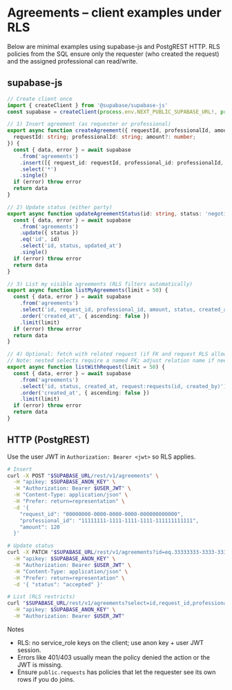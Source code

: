 # Agreements – client examples under RLS

Below are minimal examples using supabase-js and PostgREST HTTP. RLS policies from the SQL ensure only the requester (who created the request) and the assigned professional can read/write.

## supabase-js

```ts
// Create client once
import { createClient } from '@supabase/supabase-js'
const supabase = createClient(process.env.NEXT_PUBLIC_SUPABASE_URL!, process.env.NEXT_PUBLIC_SUPABASE_ANON_KEY!)

// 1) Insert agreement (as requester or professional)
export async function createAgreement({ requestId, professionalId, amount }: {
  requestId: string; professionalId: string; amount?: number;
}) {
  const { data, error } = await supabase
    .from('agreements')
    .insert([{ request_id: requestId, professional_id: professionalId, amount }])
    .select('*')
    .single()
  if (error) throw error
  return data
}

// 2) Update status (either party)
export async function updateAgreementStatus(id: string, status: 'negotiating' | 'accepted' | 'paid' | 'in_progress' | 'completed' | 'cancelled' | 'disputed') {
  const { data, error } = await supabase
    .from('agreements')
    .update({ status })
    .eq('id', id)
    .select('id, status, updated_at')
    .single()
  if (error) throw error
  return data
}

// 3) List my visible agreements (RLS filters automatically)
export async function listMyAgreements(limit = 50) {
  const { data, error } = await supabase
    .from('agreements')
    .select('id, request_id, professional_id, amount, status, created_at, updated_at')
    .order('created_at', { ascending: false })
    .limit(limit)
  if (error) throw error
  return data
}

// 4) Optional: fetch with related request (if FK and request RLS allow it)
// Note: nested selects require a named FK; adjust relation name if needed.
export async function listWithRequest(limit = 50) {
  const { data, error } = await supabase
    .from('agreements')
    .select('id, status, created_at, request:requests(id, created_by)')
    .order('created_at', { ascending: false })
    .limit(limit)
  if (error) throw error
  return data
}
```

## HTTP (PostgREST)

Use the user JWT in `Authorization: Bearer <jwt>` so RLS applies.

```bash
# Insert
curl -X POST "$SUPABASE_URL/rest/v1/agreements" \
  -H "apikey: $SUPABASE_ANON_KEY" \
  -H "Authorization: Bearer $USER_JWT" \
  -H "Content-Type: application/json" \
  -H "Prefer: return=representation" \
  -d '{
    "request_id": "00000000-0000-0000-0000-000000000000",
    "professional_id": "11111111-1111-1111-1111-111111111111",
    "amount": 120
  }'

# Update status
curl -X PATCH "$SUPABASE_URL/rest/v1/agreements?id=eq.33333333-3333-3333-3333-333333333333" \
  -H "apikey: $SUPABASE_ANON_KEY" \
  -H "Authorization: Bearer $USER_JWT" \
  -H "Content-Type: application/json" \
  -H "Prefer: return=representation" \
  -d '{ "status": "accepted" }'

# List (RLS restricts)
curl "$SUPABASE_URL/rest/v1/agreements?select=id,request_id,professional_id,amount,status,created_at&order=created_at.desc&limit=50" \
  -H "apikey: $SUPABASE_ANON_KEY" \
  -H "Authorization: Bearer $USER_JWT"
```

Notes
- RLS: no service_role keys on the client; use anon key + user JWT session.
- Errors like 401/403 usually mean the policy denied the action or the JWT is missing.
- Ensure `public.requests` has policies that let the requester see its own rows if you do joins.

